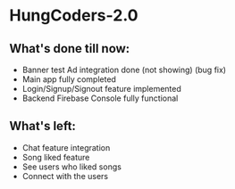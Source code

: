 # HungCoders-2.0

## What's done till now:
- Banner test Ad integration done (not showing) (bug fix)
- Main app fully completed
- Login/Signup/Signout feature implemented
- Backend Firebase Console fully functional

## What's left:
- Chat feature integration
- Song liked feature
- See users who liked songs
- Connect with the users
  
